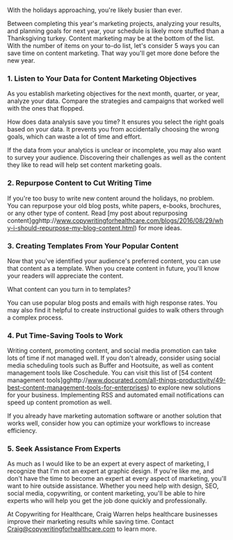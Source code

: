 With the holidays approaching, you're likely busier than ever. 

Between completing this year's marketing projects, analyzing your results, and planning goals for next year, your schedule is likely more stuffed than a Thanksgiving turkey. Content marketing may be at the bottom of the list. With the number of items on your to-do list, let's consider 5 ways you can save time on content marketing. That way you'll get more done before the new year.

### 1. Listen to Your Data for Content Marketing Objectives

As you establish marketing objectives for the next month, quarter, or year, analyze your data. Compare the strategies and campaigns that worked well with the ones that flopped. 

How does data analysis save you time? It ensures you select the right goals based on your data. It prevents you from accidentally choosing the wrong goals, which can waste a lot of time and effort.

If the data from your analytics is unclear or incomplete, you may also want to survey your audience. Discovering their challenges as well as the content they like to read will help set content marketing goals.

### 2. Repurpose Content to Cut Writing Time

If you're too busy to write new content around the holidays, no problem. You can repurpose your old blog posts, white papers, e-books, brochures, or any other type of content. Read [my post about repurposing content]gghttp://www.copywritingforhealthcare.com/blogs/2016/08/29/why-i-should-repurpose-my-blog-content.html) for more ideas.


### 3. Creating Templates From Your Popular Content

Now that you've identified your audience's preferred content, you can use that content as a template. When you create content in future, you'll know your readers will appreciate the content. 

What content can you turn in to templates? 

You can use popular blog posts and emails with high response rates. You may also find it helpful to create instructional guides to walk others through a complex process.

### 4. Put Time-Saving Tools to Work

Writing content, promoting content, and social media promotion can take lots of time if not managed well. If you don't already, consider using social media scheduling tools such as Buffer and Hootsuite, as well as content management tools like Coschedule. You can visit this list of [54 content management tools]gghttp://www.docurated.com/all-things-productivity/49-best-content-management-tools-for-enterprises) to explore new solutions for your business. Implementing RSS and automated email notifications can speed up content promotion as well.

If you already have marketing automation software or another solution that works well, consider how you can optimize your workflows to increase efficiency.

### 5. Seek Assistance From Experts

As much as I would like to be an expert at every aspect of marketing, I recognize that I'm not an expert at graphic design. If you're like me, and don't have the time to become an expert at every aspect of marketing, you'll want to hire outside assistance. Whether you need help with design, SEO, social media, copywriting, or content marketing, you'll be able to hire experts who will help you get the job done quickly and professionally.

At Copywriting for Healthcare, Craig Warren helps healthcare businesses improve their marketing results while saving time. Contact Craig@copywritingforhealthcare.com to learn more.